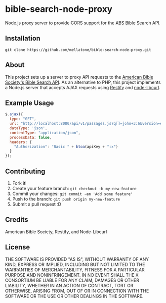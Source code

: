 # bible-search-node-proxy
Node.js proxy server to provide CORS support for the ABS Bible Search API.

## Installation
`git clone https://github.com/mellatone/bible-search-node-proxy.git`

## About
This project sets up a server to proxy API requests to the [American Bible Society's Bible Search API](http://bibles.org/pages/api/). As an alternative to PHP, this project implements a Node.js server that accepts AJAX requests using  [Restify](https://github.com/restify/node-restify) and [node-libcurl](https://github.com/JCMais/node-libcurl).

## Example Usage
```javascript
$.ajax({
  type: "GET",
  url: "http://localhost:8080/api/v1/passages.js?q[]=john+3:6&version=eng-KJVA",
  dataType: 'json',
  contentType: "application/json",
  processData: false,
  headers: {
    "Authorization": "Basic " + btoa(apiKey + ":x")
  }
});
```

## Contributing
1. Fork it!
2. Create your feature branch: `git checkout -b my-new-feature`
3. Commit your changes: `git commit -am 'Add some feature'`
4. Push to the branch: `git push origin my-new-feature`
5. Submit a pull request :D

## Credits
American Bible Society, Restify, and Node-Libcurl

## License
THE SOFTWARE IS PROVIDED "AS IS", WITHOUT WARRANTY OF ANY KIND, EXPRESS OR IMPLIED, INCLUDING BUT NOT LIMITED TO THE WARRANTIES OF MERCHANTABILITY, FITNESS FOR A PARTICULAR PURPOSE AND NONINFRINGEMENT. IN NO EVENT SHALL THE X CONSORTIUM BE LIABLE FOR ANY CLAIM, DAMAGES OR OTHER LIABILITY, WHETHER IN AN ACTION OF CONTRACT, TORT OR OTHERWISE, ARISING FROM, OUT OF OR IN CONNECTION WITH THE SOFTWARE OR THE USE OR OTHER DEALINGS IN THE SOFTWARE.
